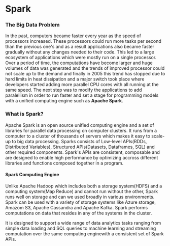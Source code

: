 # Spark  
### The Big Data Problem
In the past, computers became faster every year as the speed of processors increased. These processors could run more tasks per second than the previous one's and as a result applications also became faster gradually without any changes needed to their code. This led to a large ecosystem of applications which were mostly run on a single processor.
Over a period of time, the computations have become larger and huge volumes of data was generated and the trends of improved processor could not scale up to the demand and finally in 2005 this trend has stopped due to hard limits in heat dissipation and a major switch took place where developers started adding more parallel CPU cores with all running at the same speed.
The next step was to modify the applications to add paralellism in order to run faster and set a stage for programming models with a unified computing engine such as **Apache Spark**.  
### What is Spark?
Apache Spark is an open source unified computing engine and a set of libraries for parallel data processing on computer clusters. It runs from a computer to a cluster of thousands of servers which makes it easy to scale-up to big data processing. Sparks consists of Low-level APIs(RDDs, Distributed Variables), Structured APIs(Datasets, Dataframes, SQL) and other required components. Spark's APIs are consistent, composable and are designed to enable high performance by optimizing accross different libraries and functions composed together in a program.  
  
#### Spark Computing Engine  
Unlike Apache Hadoop which includes both a storage system(HDFS) and a computing system(Map Reduce) and cannot run without the other, Spark runs well on storage and can we used broadly in various environments. Spark can be used with a variety of storage systems like Azure storage, Amazom S3, Apache Cassandra and Apache Kafka. Spark performs computations on data that resides in any of the systems in the cluster.    

It is designed to support a wide range of data analytics tasks ranging from simple data loading and SQL queries to machine learning and streaming computation over the same computing enginewith a consistent set of Spark APIs. 
